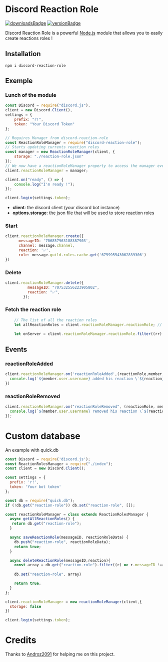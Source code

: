 # Discord Reaction Role
[![downloadsBadge](https://img.shields.io/npm/dt/discord-reaction-role?style=for-the-badge)](https://npmjs.com/discord-reaction-role)
[![versionBadge](https://img.shields.io/npm/v/discord-reaction-role?style=for-the-badge)](https://npmjs.com/discord-reaction-roles)

Discord Reaction Role is a powerful [Node.js](https://nodejs.org) module that allows you to easily create reactions roles !

## Installation

```
npm i discord-reaction-role
```

## Exemple

### Lunch of the module

```js
const Discord = require("discord.js"),
client = new Discord.Client(),
settings = {
    prefix: "r!",
    token: "Your Discord Token"
};

// Requires Manager from discord-reaction-role
const ReactionRoleManager = require("discord-reaction-role");
// Starts updating currents reaction roles
const manager = new ReactionRoleManager(client, {
    storage: "./reaction-role.json"
});
// We now have a reactionRoleManager property to access the manager everywhere!
client.reactionRoleManager = manager;

client.on("ready", () => {
    console.log("I'm ready !");
});

client.login(settings.token);
```

* **client**: the discord client (your discord bot instance)
* **options.storage**: the json file that will be used to store reaction roles

### Start

```js
client.reactionRoleManager.create({
      messageID: '706857963188387903',
      channel: message.channel,
      reaction: '✅',
      role: message.guild.roles.cache.get('675995543062839306')
})
```

### Delete

```js
client.reactionRoleManager.delete({
          messageID: "707532556223905802",
          reaction: "✅",
        });
```

### Fetch the reaction role

```js
    // The list of all the reaction roles
    let allReactionRoles = client.reactionRoleManager.reactionRole; // [ {ReactionRole}, {ReactionRole} ]

    let onServer = client.reactionRoleManager.reactionRole.filter((rr) => rr.guildID === "1909282092");
```
## Events

### reactionRoleAdded

```js
client.reactionRoleManager.on('reactionRoleAdded',(reactionRole,member,role,reaction) => {
  console.log(`${member.user.username} added his reaction \`${reaction}\` and won the role : ${role.name}`);
})
```

### reactionRoleRemoved
```js
client.reactionRoleManager.on("reactionRoleRemoved", (reactionRole, member, role, reaction) => {
  console.log(`${member.user.username} removed his reaction \`${reaction}\` and lost the role : ${role.name}`)
});
```
# Custom database
An example with quick.db
```js
const Discord = require('discord.js');
const ReactionRolesManager = require("./index");
const client = new Discord.Client();

const settings = {
  prefix: 'r!',
  token: 'Your bot token'
};

const db = require("quick.db");
if (!db.get("reaction-role")) db.set("reaction-role", []);

const reactionRoleManager = class extends ReactionRolesManager {
  async getAllReactionRoles() {
   return db.get("reaction-role");
  }

  async saveReactionRole(messageID, reactionRoleData) {
    db.push("reaction-role", reactionRoleData);
    return true;
  }

  async deleteReactionRole(messageID,reaction){
    const array = db.get("reaction-role").filter((r) => r.messageID !== messageID || r.reaction !== reaction)
    
    db.set("reaction-role", array)

    return true;
  }
};

client.reactionRoleManager = new reactionRoleManager(client,{
  storage: false
})

client.login(settings.token);
```
# Credits

Thanks to [Androz2091](https://github.com/Androz2091) for helping me on this project.
